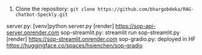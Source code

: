 1. Clone the repository: `git clone https://github.com/bhargobdeka/RAG-chatbot-Speckly.git`


server.py: [venv]python server.py [render] https://sop-api-server.onrender.com
sop-streamlit.py: streamlit run sop-streamlit.py [render] https://sop-streamlit.onrender.com
sop-gradio.py: deployed in HF https://huggingface.co/spaces/hsienchen/sop-gradio